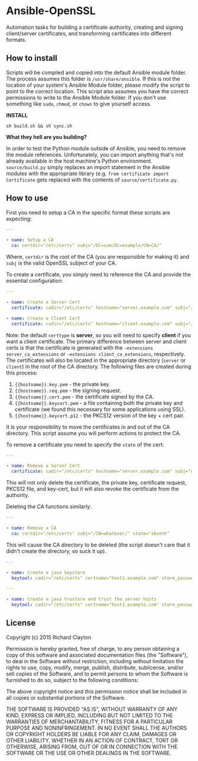 # Ansible-OpenSSL

Automation tasks for building a certificate authority, creating and signing client/server certificates, and
transforming certificates into different formats.

## How to install

Scripts will be compiled and copied into the default Ansible module folder.  The process assumes this folder is `/usr/share/ansible`.  If this is not the location of your system's Ansible Module folder, please modify the script to point to the correct location.  This script also assumes you have the correct permissions to write to the Ansible Module folder.  If you don't use something like `sudo`, `chmod`, or `chown` to give yourself access.

**INSTALL**

`sh build.sh && sh sync.sh`

**What they hell are you building?**

In order to test the Python module outside of Ansible, you need to remove the module references.  Unfortunately, you can import anything that's not already available in the host machine's Python environment.  `source/build.py` simply replaces an import statement in the Ansible modules with the appropriate library (e.g. `from certificate import Certificate` gets replaced with the contents of `source/certificate.py`.

## How to use

First you need to setup a CA in the specific format these scripts are expecting:

```yaml
---

- name: Setup a CA
  ca: certdir="/etc/certs" subj="/DC=com/DC=example/CN=CA/"

```

Where, `certdir` is the root of the CA (you are responsible for making it) and `subj` is the valid OpenSSL subject of your CA.

To create a certificate, you simply need to reference the CA and provide the essential configuration:

```yaml
---

- name: Create a Server Cert
  certificate: cadir="/etc/certs" hostname="server.example.com" subj="/DC=com/DC=example/CN=server/" p12password="{{some_env_var}}"

- name: Create a Client Cert
  certificate: cadir="/etc/certs" hostname="client.example.com" subj="/DC=com/DC=example/CN=client/" p12password="{{some_env_var}}" certtype="client"

```

Note: the default `certtype` is **server**, so you will need to specify **client** if you want a client certificate.  The primary difference between server and client certs is that the certificate is generated with the `-extensions server_ca_extensions` or `-extensions client_ca_extensions`, respectively.  The certificates will also be located in the appropriate directory (`server` or `client`) in the root of the CA directory.  The following files are created during this process:

1.  `{{hostname}}.key.pem` - the private key.
2.  `{{hostname}}.req.pem` - the signing request.
3.  `{{hostname}}.cert.pem` - the certificate signed by the CA.
4.  `{{hostname}}.keycert.pem` - a file containing both the private key and certificate (we found this necessary for some applications using SSL).
5.  `{{hostname}}.keycert.p12` - the PKCS12 version of the key + cert pair.

It is your responsibility to move the certificates in and out of the CA directory.  This script assume you will perform actions to protect the CA.

To remove a certificate you need to specify the `state` of the cert:

```yaml
---

- name: Remove a Server Cert
  certificate: cadir="/etc/certs" hostname="server.example.com" subj="doesn't matter" p12password="blah!" state="absent"

```

This will not only delete the certificate, the private key, certificate request, PKCS12 file, and key-cert, but it will also revoke the certificate from the authority.

Deleting the CA functions similarly:

```yaml
---

- name: Remove a CA
  ca: certdir="/etc/certs" subj="/CN=whatever/" state="absent"

```

This will cause the CA directory to be deleted (the script doesn't care that it didn't create the directory, so suck it up).


```yaml
---

- name: Create a java keystore 
  keytool: cadir="/etc/certs" certname="host1.example.com" store_password='changeit' hosts_to_trust="host1.example.com" certtype="keystore" src_password='changeit'

```

```yaml
---

- name: Create a java trustore and trust the server hosts
  keytool: cadir="/etc/certs" certname="host1.example.com" store_password='changeit' hosts_to_trust="host1.example.com"

```

## License

Copyright (c) 2015 Richard Clayton

Permission is hereby granted, free of charge, to any person obtaining a copy
of this software and associated documentation files (the "Software"), to deal
in the Software without restriction, including without limitation the rights
to use, copy, modify, merge, publish, distribute, sublicense, and/or sell
copies of the Software, and to permit persons to whom the Software is
furnished to do so, subject to the following conditions:

The above copyright notice and this permission notice shall be included in
all copies or substantial portions of the Software.

THE SOFTWARE IS PROVIDED "AS IS", WITHOUT WARRANTY OF ANY KIND, EXPRESS OR
IMPLIED, INCLUDING BUT NOT LIMITED TO THE WARRANTIES OF MERCHANTABILITY,
FITNESS FOR A PARTICULAR PURPOSE AND NONINFRINGEMENT.  IN NO EVENT SHALL THE
AUTHORS OR COPYRIGHT HOLDERS BE LIABLE FOR ANY CLAIM, DAMAGES OR OTHER
LIABILITY, WHETHER IN AN ACTION OF CONTRACT, TORT OR OTHERWISE, ARISING FROM,
OUT OF OR IN CONNECTION WITH THE SOFTWARE OR THE USE OR OTHER DEALINGS IN
THE SOFTWARE.


